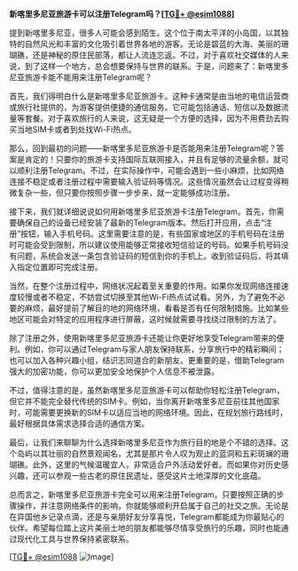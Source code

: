 **新喀里多尼亚旅游卡可以注册Telegram吗？[[TG💪+ @esim1088](https://t.me/s/esim1088)]**

提到新喀里多尼亚，很多人可能会感到陌生。这个位于南太平洋的小岛国，以其独特的自然风光和丰富的文化吸引着世界各地的游客。无论是碧蓝的大海、美丽的珊瑚礁，还是神秘的原住民部落，都让人流连忘返。不过，对于喜欢社交媒体的人来说，到了这样一个地方，总会想要保持与世界的联系。于是，问题来了：新喀里多尼亚旅游卡能不能用来注册Telegram呢？

首先，我们得明白什么是新喀里多尼亚旅游卡。这种卡通常是由当地的电信运营商或旅行社提供的，为游客提供便捷的通信服务。它可能包括通话、短信以及数据流量等套餐。对于喜欢旅行的人来说，这无疑是一个方便的选择，因为不用费劲去购买当地SIM卡或者到处找Wi-Fi热点。

那么，回到最初的问题——新喀里多尼亚旅游卡是否能用来注册Telegram呢？答案是肯定的！只要你的旅游卡支持国际互联网接入，并且有足够的流量余额，就可以顺利注册Telegram。不过，在实际操作中，可能会遇到一些小麻烦，比如网络连接不稳定或者注册过程中需要输入验证码等情况。这些情况虽然会让过程变得稍微复杂一些，但只要你按照步骤一步步来，就一定能够成功注册。

接下来，我们就详细说说如何用新喀里多尼亚旅游卡注册Telegram。首先，你需要确保自己的设备已经安装了最新的Telegram版本。然后打开应用，点击“注册”按钮，输入手机号码。这里需要注意的是，有些国家或地区的手机号码在注册时可能会受到限制，所以建议使用能够正常接收短信验证的号码。如果手机号码没有问题，系统会发送一条包含验证码的短信到你的手机上。收到验证码后，将其填入指定位置即可完成注册。

当然，在整个注册过程中，网络状况起着至关重要的作用。如果你发现网络连接速度较慢或者不稳定，不妨尝试切换至其他Wi-Fi热点试试看。另外，为了避免不必要的麻烦，最好提前了解目的地的网络环境，看看是否有任何限制措施。比如某些地区可能会对特定的应用程序进行屏蔽，这时候就需要寻找绕过限制的方法了。

除了注册之外，使用新喀里多尼亚旅游卡还能让你更好地享受Telegram带来的便利。例如，你可以通过Telegram与家人朋友保持联系，分享旅行中的精彩瞬间；也可以加入各种兴趣小组，结识志同道合的新朋友。更重要的是，借助Telegram强大的加密功能，你可以更加安全地保护个人信息不被泄露。

不过，值得注意的是，虽然新喀里多尼亚旅游卡可以帮助你轻松注册Telegram，但它并不能完全替代传统的SIM卡。例如，当你离开新喀里多尼亚前往其他国家时，可能需要更换新的SIM卡以适应当地的网络环境。因此，在规划旅行路线时，最好根据具体需求选择合适的通信方案。

最后，让我们来聊聊为什么选择新喀里多尼亚作为旅行目的地是个不错的选择。这个岛屿以其壮丽的自然景观闻名，尤其是那片令人叹为观止的蓝洞和五彩斑斓的珊瑚礁。此外，这里的气候温暖宜人，非常适合户外活动爱好者。而如果你对历史感兴趣，还可以参观一些古老的原住民遗址，感受这片土地深厚的文化底蕴。

总而言之，新喀里多尼亚旅游卡完全可以用来注册Telegram。只要按照正确的步骤操作，并注意网络条件的影响，你就能够顺利开启属于自己的社交之旅。无论是在异国他乡记录点滴，还是与亲朋好友分享喜悦，Telegram都能成为你最贴心的伙伴。希望每位踏上这片美丽土地的朋友都能够尽情享受旅行的乐趣，同时也能通过现代化工具与世界保持紧密联系。

[[TG💪+ @esim1088](https://t.me/s/esim1088) ![Image](https://i.postimg.cc/4NQfJmqS/Snipaste-2025-05-13-00-14-12.png)]